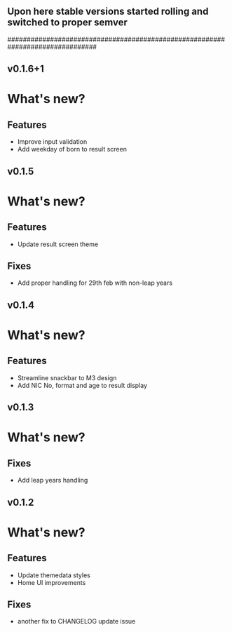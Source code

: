 ## Upon here stable versions started rolling and switched to proper semver
###############################################################################

## v0.1.6+1
# What's new?

## Features
- Improve input validation
- Add weekday of born to result screen

## v0.1.5
# What's new?

## Features
- Update result screen theme

## Fixes
- Add proper handling for 29th feb with non-leap years

## v0.1.4
# What's new?

## Features
- Streamline snackbar to M3 design
- Add NIC No, format and age to result display

## v0.1.3
# What's new?

## Fixes
- Add leap years handling

## v0.1.2
# What's new?

## Features
- Update themedata styles
- Home UI improvements

## Fixes
- another fix to CHANGELOG update issue
